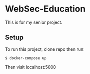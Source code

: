 # WebSec-Education

This is for my senior project.


## Setup
To run this project, clone repo then run:

```
$ docker-compose up
```

Then visit localhost:5000

